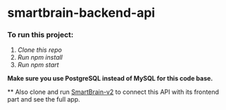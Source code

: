 # smartbrain-backend-api

### To run this project:

1. *Clone this repo*
2. *Run npm install*
3. *Run npm start*

**Make sure you use PostgreSQL instead of MySQL for this code base.**

** Also clone and run [SmartBrain-v2](https://github.com/MalihaKabir/SmartBrain-v2) to connect this API with its frontend part and see the full app.
